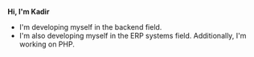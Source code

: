**Hi, I'm Kadir**

- I'm developing myself in the backend field.
- I'm also developing myself in the ERP systems field. Additionally, I'm working on PHP.
